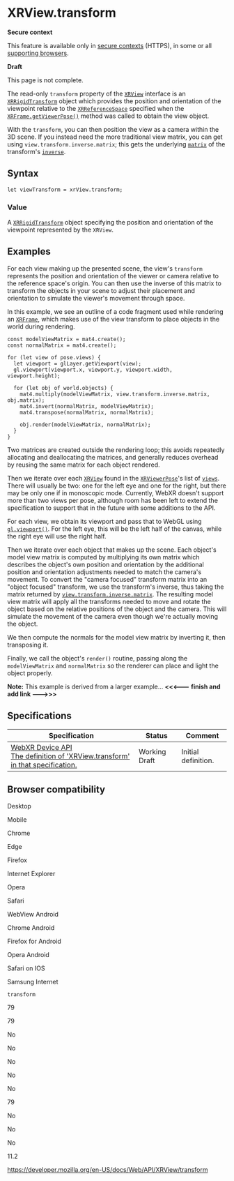 XRView.transform
================

**Secure context**

This feature is available only in [secure contexts](https://developer.mozilla.org/en-US/docs/Web/Security/Secure_Contexts) (HTTPS), in some or all [supporting browsers](#browser_compatibility).

**Draft**

This page is not complete.

The read-only `transform` property of the [`XRView`](../xrview) interface is an [`XRRigidTransform`](../xrrigidtransform) object which provides the position and orientation of the viewpoint relative to the [`XRReferenceSpace`](../xrreferencespace) specified when the [`XRFrame.getViewerPose()`](../xrframe/getviewerpose) method was called to obtain the view object.

With the `transform`, you can then position the view as a camera within the 3D scene. If you instead need the more traditional view matrix, you can get using `view.transform.inverse.matrix`; this gets the underlying [`matrix`](../xrrigidtransform/matrix) of the transform's [`inverse`](../xrrigidtransform/inverse).

Syntax
------

    let viewTransform = xrView.transform;

### Value

A [`XRRigidTransform`](../xrrigidtransform) object specifying the position and orientation of the viewpoint represented by the `XRView`.

Examples
--------

For each view making up the presented scene, the view's `transform` represents the position and orientation of the viewer or camera relative to the reference space's origin. You can then use the inverse of this matrix to transform the objects in your scene to adjust their placement and orientation to simulate the viewer's movement through space.

In this example, we see an outline of a code fragment used while rendering an [`XRFrame`](../xrframe), which makes use of the view transform to place objects in the world during rendering.

    const modelViewMatrix = mat4.create();
    const normalMatrix = mat4.create();

    for (let view of pose.views) {
      let viewport = glLayer.getViewport(view);
      gl.viewport(viewport.x, viewport.y, viewport.width, viewport.height);

      for (let obj of world.objects) {
        mat4.multiply(modelViewMatrix, view.transform.inverse.matrix, obj.matrix);
        mat4.invert(normalMatrix, modelViewMatrix);
        mat4.transpose(normalMatrix, normalMatrix);

        obj.render(modelViewMatrix, normalMatrix);
      }
    }

Two matrices are created outside the rendering loop; this avoids repeatedly allocating and deallocating the matrices, and generally reduces overhead by reusing the same matrix for each object rendered.

Then we iterate over each [`XRView`](../xrview) found in the [`XRViewerPose`](../xrviewerpose)'s list of [`views`](../xrviewerpose/views). There will usually be two: one for the left eye and one for the right, but there may be only one if in monoscopic mode. Currently, WebXR doesn't support more than two views per pose, although room has been left to extend the specification to support that in the future with some additions to the API.

For each view, we obtain its viewport and pass that to WebGL using [`gl.viewport()`](../webglrenderingcontext/viewport). For the left eye, this will be the left half of the canvas, while the right eye will use the right half.

Then we iterate over each object that makes up the scene. Each object's model view matrix is computed by multiplying its own matrix which describes the object's own position and orientation by the additional position and orientation adjustments needed to match the camera's movement. To convert the "camera focused" transform matrix into an "object focused" transform, we use the transform's inverse, thus taking the matrix returned by [`view.transform.inverse.matrix`](../xrrigidtransform/matrix). The resulting model view matrix will apply all the transforms needed to move and rotate the object based on the relative positions of the object and the camera. This will simulate the movement of the camera even though we're actually moving the object.

We then compute the normals for the model view matrix by inverting it, then transposing it.

Finally, we call the object's `render()` routine, passing along the `modelViewMatrix` and `normalMatrix` so the renderer can place and light the object properly.

**Note:** This example is derived from a larger example... **&lt;&lt;&lt;--- finish and add link ---&gt;&gt;&gt;**

Specifications
--------------

<table><thead><tr class="header"><th>Specification</th><th>Status</th><th>Comment</th></tr></thead><tbody><tr class="odd"><td><a href="https://immersive-web.github.io/webxr/#dom-xrview-transform">WebXR Device API<br />
<span class="small">The definition of 'XRView.transform' in that specification.</span></a></td><td><span class="spec-wd">Working Draft</span></td><td>Initial definition.</td></tr></tbody></table>

Browser compatibility
---------------------

Desktop

Mobile

Chrome

Edge

Firefox

Internet Explorer

Opera

Safari

WebView Android

Chrome Android

Firefox for Android

Opera Android

Safari on IOS

Samsung Internet

`transform`

79

79

No

No

No

No

No

79

No

No

No

11.2

<a href="https://developer.mozilla.org/en-US/docs/Web/API/XRView/transform" class="_attribution-link">https://developer.mozilla.org/en-US/docs/Web/API/XRView/transform</a>
